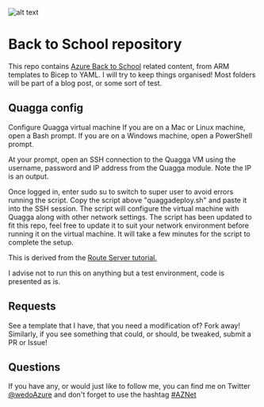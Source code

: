 ![alt text][logo]

# Back to School repository
This repo contains [Azure Back to School](https://azurebacktoschool.github.io/) related content, from ARM templates to Bicep to YAML. I will try to keep things organised! Most folders will be part of a blog post, or some sort of test.

## Quagga config
Configure Quagga virtual machine
If you are on a Mac or Linux machine, open a Bash prompt. If you are on a Windows machine, open a PowerShell prompt.

At your prompt, open an SSH connection to the Quagga VM using the username, password and IP address from the Quagga module. Note the IP is an output.

Once logged in, enter sudo su to switch to super user to avoid errors running the script. Copy the script above "quaggadeploy.sh" and paste it into the SSH session. The script will configure the virtual machine with Quagga along with other network settings. The script has been updated to fit this repo, feel free to update it to suit your network environment before running it on the virtual machine. It will take a few minutes for the script to complete the setup.

This is derived from the [Route Server tutorial.](https://docs.microsoft.com/en-us/azure/route-server/tutorial-configure-route-server-with-quagga?WT.mc_id=AZ-MVP-5003469)

I advise not to run this on anything but a test environment, code is presented as is.

## Requests
See a template that I have, that you need a modification of? Fork away! Similarly, if you see something that could, or should, be tweaked, submit a PR or Issue!

## Questions
If you have any, or would just like to follow me, you can find me on Twitter [@wedoAzure](https://twitter.com/wedoazure) and don't forget to use the hashtag [#AZNet](https://twitter.com/hashtag/AZNet)



[logo]: https://github.com/wedoazure/AZNet/raw/main/misc/wdLogo.png "WeDoAzure Logo"